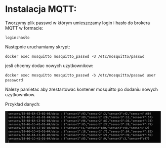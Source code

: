 # Instalacja MQTT:

Tworzymy plik passwd w którym umieszczamy login i hasło do brokera MQTT w formacie:

```
login:hasło
```

Następnie uruchamiamy skrypt:

```
docker exec mosquitto mosquitto_passwd -U /etc/mosquitto/passwd
```

jesli chcemy dodac nowych uzytkownikow:

```
docker exec mosquitto mosquitto_passwd -b /etc/mosquitto/passwd user password
```

Nalezy pamietac aby zrestartowac kontener mosquitto po dodaniu nowych uzytkownikow.


Przykład danych:

![img.png](assets/img.png)
